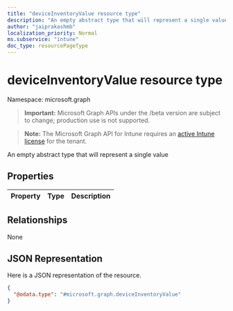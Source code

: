 ```yaml
---
title: "deviceInventoryValue resource type"
description: "An empty abstract type that will represent a single value"
author: "jaiprakashmb"
localization_priority: Normal
ms.subservice: "intune"
doc_type: resourcePageType
---
```


# deviceInventoryValue resource type

Namespace: microsoft.graph
> **Important:** Microsoft Graph APIs under the /beta version are subject to change; production use is not supported.

> **Note:** The Microsoft Graph API for Intune requires an [active Intune license](https://go.microsoft.com/fwlink/?linkid=839381) for the tenant.


An empty abstract type that will represent a single value

## Properties
|Property|Type|Description|
|:---|:---|:---|

## Relationships
None

## JSON Representation
Here is a JSON representation of the resource.
<!-- {
  "blockType": "resource",
  "@odata.type": "microsoft.graph.deviceInventoryValue"
}
-->
``` json
{
  "@odata.type": "#microsoft.graph.deviceInventoryValue"
}
```
